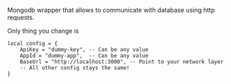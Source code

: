 Mongodb wrapper that allows to communicate with database using http requests.

Only thing you change is
```
local config = {
    ApiKey = "dummy-key", -- Can be any value
    AppId = "dummy-app",  -- Can be any value
    BaseUrl = "http://localhost:3000", -- Point to your network layer
    -- All other config stays the same!
}
```